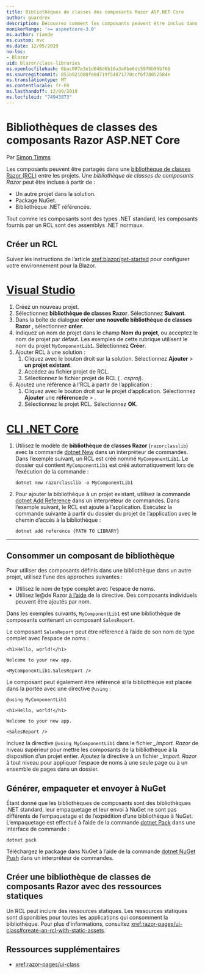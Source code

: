 ```yaml
---
title: Bibliothèques de classes des composants Razor ASP.NET Core
author: guardrex
description: Découvrez comment les composants peuvent être inclus dans Blazor applications à partir d’une bibliothèque de composants externes.
monikerRange: '>= aspnetcore-3.0'
ms.author: riande
ms.custom: mvc
ms.date: 12/05/2019
no-loc:
- Blazor
uid: blazor/class-libraries
ms.openlocfilehash: 6bac007e3e1d046d6b16a3a0be6dc5976b99b766
ms.sourcegitcommit: 851b921080fe8d719f54871770ccf6f78052584e
ms.translationtype: MT
ms.contentlocale: fr-FR
ms.lasthandoff: 12/09/2019
ms.locfileid: "74943873"
---
```

# <a name="aspnet-core-razor-components-class-libraries"></a>Bibliothèques de classes des composants Razor ASP.NET Core

Par [Simon Timms](https://github.com/stimms)

Les composants peuvent être partagés dans une [bibliothèque de classes Razor (RCL)](xref:razor-pages/ui-class) entre les projets. Une *bibliothèque de classes de composants Razor* peut être incluse à partir de :

* Un autre projet dans la solution.
* Package NuGet.
* Bibliothèque .NET référencée.

Tout comme les composants sont des types .NET standard, les composants fournis par un RCL sont des assemblys .NET normaux.

## <a name="create-an-rcl"></a>Créer un RCL

Suivez les instructions de l’article <xref:blazor/get-started> pour configurer votre environnement pour la Blazor.

# <a name="visual-studiotabvisual-studio"></a>[Visual Studio](#tab/visual-studio)

1. Créez un nouveau projet.
1. Sélectionnez **bibliothèque de classes Razor**. Sélectionnez **Suivant**.
1. Dans la boîte de dialogue **créer une nouvelle bibliothèque de classes Razor** , sélectionnez **créer**.
1. Indiquez un nom de projet dans le champ **Nom du projet**, ou acceptez le nom de projet par défaut. Les exemples de cette rubrique utilisent le nom du projet `MyComponentLib1`. Sélectionnez **Créer**.
1. Ajouter RCL à une solution :
   1. Cliquez avec le bouton droit sur la solution. Sélectionnez **Ajouter** > **un projet existant**.
   1. Accédez au fichier projet de RCL.
   1. Sélectionnez le fichier projet de RCL ( *. csproj*).
1. Ajoutez une référence à l’RCL à partir de l’application :
   1. Cliquez avec le bouton droit sur le projet d’application. Sélectionnez **Ajouter** une **référence**de > .
   1. Sélectionnez le projet RCL. Sélectionnez **OK**.

# <a name="net-core-clitabnetcore-cli"></a>[CLI .NET Core](#tab/netcore-cli)

1. Utilisez le modèle de **bibliothèque de classes Razor** (`razorclasslib`) avec la commande [dotnet New](/dotnet/core/tools/dotnet-new) dans un interpréteur de commandes. Dans l’exemple suivant, un RCL est créé nommé `MyComponentLib1`. Le dossier qui contient `MyComponentLib1` est créé automatiquement lors de l’exécution de la commande :

   ```dotnetcli
   dotnet new razorclasslib -o MyComponentLib1
   ```

1. Pour ajouter la bibliothèque à un projet existant, utilisez la commande [dotnet Add Reference](/dotnet/core/tools/dotnet-add-reference) dans un interpréteur de commandes. Dans l’exemple suivant, le RCL est ajouté à l’application. Exécutez la commande suivante à partir du dossier du projet de l’application avec le chemin d’accès à la bibliothèque :

   ```dotnetcli
   dotnet add reference {PATH TO LIBRARY}
   ```

---

## <a name="consume-a-library-component"></a>Consommer un composant de bibliothèque

Pour utiliser des composants définis dans une bibliothèque dans un autre projet, utilisez l’une des approches suivantes :

* Utilisez le nom de type complet avec l’espace de noms.
* Utilisez le\@de Razor [à l’aide](xref:mvc/views/razor#using) de la directive. Des composants individuels peuvent être ajoutés par nom.

Dans les exemples suivants, `MyComponentLib1` est une bibliothèque de composants contenant un composant `SalesReport`.

Le composant `SalesReport` peut être référencé à l’aide de son nom de type complet avec l’espace de noms :

```razor
<h1>Hello, world!</h1>

Welcome to your new app.

<MyComponentLib1.SalesReport />
```

Le composant peut également être référencé si la bibliothèque est placée dans la portée avec une directive `@using` :

```razor
@using MyComponentLib1

<h1>Hello, world!</h1>

Welcome to your new app.

<SalesReport />
```

Incluez la directive `@using MyComponentLib1` dans le fichier *_Import. Razor* de niveau supérieur pour mettre les composants de la bibliothèque à la disposition d’un projet entier. Ajoutez la directive à un fichier *_Import. Razor* à tout niveau pour appliquer l’espace de noms à une seule page ou à un ensemble de pages dans un dossier.

## <a name="build-pack-and-ship-to-nuget"></a>Générer, empaqueter et envoyer à NuGet

Étant donné que les bibliothèques de composants sont des bibliothèques .NET standard, leur empaquetage et leur envoi à NuGet ne sont pas différents de l’empaquetage et de l’expédition d’une bibliothèque à NuGet. L’empaquetage est effectué à l’aide de la commande [dotnet Pack](/dotnet/core/tools/dotnet-pack) dans une interface de commande :

```dotnetcli
dotnet pack
```

Téléchargez le package dans NuGet à l’aide de la commande [dotnet NuGet Push](/dotnet/core/tools/dotnet-nuget-push) dans un interpréteur de commandes.

## <a name="create-a-razor-components-class-library-with-static-assets"></a>Créer une bibliothèque de classes de composants Razor avec des ressources statiques

Un RCL peut inclure des ressources statiques. Les ressources statiques sont disponibles pour toutes les applications qui consomment la bibliothèque. Pour plus d'informations, consultez <xref:razor-pages/ui-class#create-an-rcl-with-static-assets>.

## <a name="additional-resources"></a>Ressources supplémentaires

* <xref:razor-pages/ui-class>
